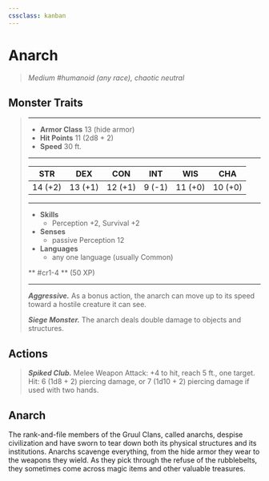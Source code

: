```yaml
---
cssclass: kanban
---
```


# Anarch
>*Medium #humanoid (any race), chaotic neutral*
## Monster Traits
>___
>- **Armor Class** 13 (hide armor)
>- **Hit Points** 11 (2d8 + 2)
>- **Speed** 30 ft.
>___
>|STR|DEX|CON|INT|WIS|CHA|
>|:---:|:---:|:---:|:---:|:---:|:---:|
>|14 (+2)|13 (+1)|12 (+1)|9 (-1)|11 (+0)|10 (+0)|
>___
>- **Skills**
>	 - Perception +2, Survival +2
>- **Senses**
>	 - passive Perception 12
>- **Languages**
>	 - any one language (usually Common)
>
> ** #cr1-4 ** (50 XP)
>___
>***Aggressive.*** As a bonus action, the anarch can move up to its speed toward a hostile creature it can see.  
>
>***Siege Monster.*** The anarch deals double damage to objects and structures.  
>
## Actions
>***Spiked Club.*** Melee Weapon Attack: +4 to hit, reach 5 ft., one target. Hit: 6 (1d8 + 2) piercing damage, or 7 (1d10 + 2) piercing damage if used with two hands.
## Anarch
The rank-and-file members of the Gruul Clans, called anarchs, despise civilization and have sworn to tear down both its physical structures and its institutions. Anarchs scavenge everything, from the hide armor they wear to the weapons they wield. As they pick through the refuse of the rubblebelts, they sometimes come across magic items and other valuable treasures.